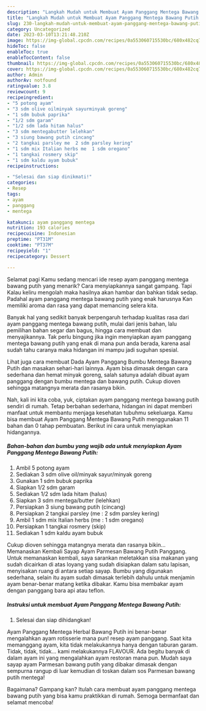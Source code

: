 ```yaml
---
description: "Langkah Mudah untuk Membuat Ayam Panggang Mentega Bawang Putih yang Lezat Sekali"
title: "Langkah Mudah untuk Membuat Ayam Panggang Mentega Bawang Putih yang Lezat Sekali"
slug: 230-langkah-mudah-untuk-membuat-ayam-panggang-mentega-bawang-putih-yang-lezat-sekali
category: Uncategorized
date: 2023-03-10T13:21:48.210Z
image: https://img-global.cpcdn.com/recipes/0a553060715530bc/680x482cq70/ayam-panggang-mentega-bawang-putih-foto-resep-utama.jpg
hideToc: false
enableToc: true
enableTocContent: false
thumbnail: https://img-global.cpcdn.com/recipes/0a553060715530bc/680x482cq70/ayam-panggang-mentega-bawang-putih-foto-resep-utama.jpg
cover: https://img-global.cpcdn.com/recipes/0a553060715530bc/680x482cq70/ayam-panggang-mentega-bawang-putih-foto-resep-utama.jpg
author: Admin
authorAv: notfound
ratingvalue: 3.8
reviewcount: 9
recipeingredient:
- "5 potong ayam"
- "3 sdm olive oilminyak sayurminyak goreng"
- "1 sdm bubuk paprika"
- "1/2 sdm garam"
- "1/2 sdm lada hitam halus"
- "3 sdm mentegabutter lelehkan"
- "3 siung bawang putih cincang"
- "2 tangkai parsley me  2 sdm parsley kering"
- "1 sdm mix Italian herbs me  1 sdm oregano"
- "1 tangkai rosmery skip"
- "1 sdm kaldu ayam bubuk"
recipeinstructions:

- "Selesai dan siap dinikmati!"
categories:
- Resep
tags:
- ayam
- panggang
- mentega

katakunci: ayam panggang mentega 
nutrition: 193 calories
recipecuisine: Indonesian
preptime: "PT31M"
cooktime: "PT37M"
recipeyield: "1"
recipecategory: Dessert

---
```



Selamat pagi Kamu sedang mencari ide resep ayam panggang mentega bawang putih yang menarik? Cara menyiapkannya sangat gampang. Tapi Kalau keliru mengolah maka hasilnya akan hambar dan bahkan tidak sedap. Padahal ayam panggang mentega bawang putih yang enak harusnya Kan memiliki aroma dan rasa yang dapat memancing selera kita.


Banyak hal yang sedikit banyak berpengaruh terhadap kualitas rasa dari ayam panggang mentega bawang putih, mulai dari jenis bahan, lalu pemilihan bahan segar dan bagus, hingga cara membuat dan menyajikannya. Tak perlu bingung jika ingin menyiapkan ayam panggang mentega bawang putih yang enak di mana pun anda berada, karena asal sudah tahu caranya maka hidangan ini mampu jadi suguhan spesial.

Lihat juga cara membuat Dada Ayam Panggang Bumbu Mentega Bawang Putih dan masakan sehari-hari lainnya. Ayam bisa dimasak dengan cara sederhana dan hemat minyak goreng, salah satunya adalah dibuat ayam panggang dengan bumbu mentega dan bawang putih. Cukup dioven sehingga matangnya merata dan rasanya bikin.


Nah, kali ini kita coba, yuk, ciptakan ayam panggang mentega bawang putih sendiri di rumah. Tetap berbahan sederhana, hidangan ini dapat memberi manfaat untuk membantu menjaga kesehatan tubuhmu sekeluarga. Kamu bisa membuat Ayam Panggang Mentega Bawang Putih menggunakan 11 bahan dan 0 tahap pembuatan. Berikut ini cara untuk menyiapkan hidangannya.

<!--inarticleads1-->

##### Bahan-bahan dan bumbu yang wajib ada untuk menyiapkan Ayam Panggang Mentega Bawang Putih:

1. Ambil 5 potong ayam
1. Sediakan 3 sdm olive oil/minyak sayur/minyak goreng
1. Gunakan 1 sdm bubuk paprika
1. Siapkan 1/2 sdm garam
1. Sediakan 1/2 sdm lada hitam (halus)
1. Siapkan 3 sdm mentega/butter (lelehkan)
1. Persiapkan 3 siung bawang putih (cincang)
1. Persiapkan 2 tangkai parsley (me : 2 sdm parsley kering)
1. Ambil 1 sdm mix Italian herbs (me : 1 sdm oregano)
1. Persiapkan 1 tangkai rosmery (skip)
1. Sediakan 1 sdm kaldu ayam bubuk


Cukup dioven sehingga matangnya merata dan rasanya bikin… Memanaskan Kembali Sayap Ayam Parmesan Bawang Putih Panggang. Untuk memanaskan kembali, saya sarankan meletakkan sisa makanan yang sudah dicairkan di atas loyang yang sudah disiapkan dalam satu lapisan, menyisakan ruang di antara setiap sayap. Bumbu yang digunakan sederhana, selain itu ayam sudah dimasak terlebih dahulu untuk menjamin ayam benar-benar matang ketika dibakar. Kamu bisa membakar ayam dengan panggang bara api atau teflon. 

<!--inarticleads2-->

##### Instruksi untuk membuat Ayam Panggang Mentega Bawang Putih:


1. Selesai dan siap dihidangkan!

Ayam Panggang Mentega Herbal Bawang Putih ini benar-benar mengalahkan ayam rotisserie mana pun! resep ayam panggang. Saat kita memanggang ayam, kita tidak melakukannya hanya dengan taburan garam. Tidak, tidak, tidak… kami melakukannya FLAVOUR. Ada begitu banyak di dalam ayam ini yang mengalahkan ayam restoran mana pun. Mudah saya sayap ayam Parmesan bawang putih yang dibakar dimasak dengan sempurna rangup di luar kemudian di toskan dalam sos Parmesan bawang putih mentega! 

Bagaimana? Gampang kan? Itulah cara membuat ayam panggang mentega bawang putih yang bisa kamu praktikkan di rumah. Semoga bermanfaat dan selamat mencoba!

